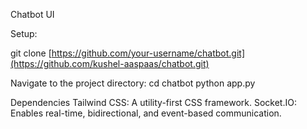 Chatbot UI

Setup:

git clone [https://github.com/your-username/chatbot.git](https://github.com/kushel-aaspaas/chatbot.git)

Navigate to the project directory:
cd chatbot
python app.py

Dependencies
Tailwind CSS: A utility-first CSS framework.
Socket.IO: Enables real-time, bidirectional, and event-based communication.

